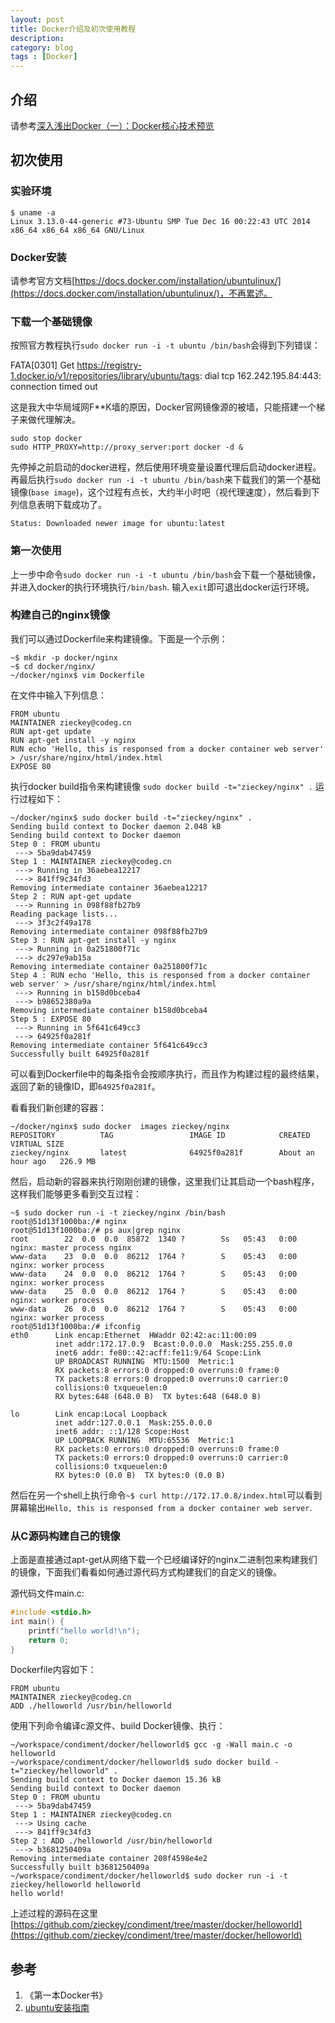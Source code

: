 ```yaml
---
layout: post
title: Docker介绍及初次使用教程
description: 
category: blog
tags : [Docker]
---
```


## 介绍

请参考[深入浅出Docker（一）：Docker核心技术预览](http://www.infoq.com/cn/articles/docker-core-technology-preview "http://www.infoq.com/cn/articles/docker-core-technology-preview")

## 初次使用

### 实验环境

```
$ uname -a
Linux 3.13.0-44-generic #73-Ubuntu SMP Tue Dec 16 00:22:43 UTC 2014 x86_64 x86_64 x86_64 GNU/Linux
````

### Docker安装

请参考官方文档[https://docs.docker.com/installation/ubuntulinux/](https://docs.docker.com/installation/ubuntulinux/)，不再累述。

### 下载一个基础镜像

按照官方教程执行`sudo docker run -i -t ubuntu /bin/bash`会得到下列错误：

FATA[0301] Get https://registry-1.docker.io/v1/repositories/library/ubuntu/tags: dial tcp 162.242.195.84:443: connection timed out 

这是我大中华局域网F**K墙的原因，Docker官网镜像源的被墙，只能搭建一个梯子来做代理解决。

```
sudo stop docker
sudo HTTP_PROXY=http://proxy_server:port docker -d &
```

先停掉之前启动的docker进程，然后使用环境变量设置代理后启动docker进程。再最后执行`sudo docker run -i -t ubuntu /bin/bash`来下载我们的第一个基础镜像(`base image`)，这个过程有点长，大约半小时吧（视代理速度），然后看到下列信息表明下载成功了。
```
Status: Downloaded newer image for ubuntu:latest
```

### 第一次使用

上一步中命令`sudo docker run -i -t ubuntu /bin/bash`会下载一个基础镜像，并进入docker的执行环境执行`/bin/bash`.
输入`exit`即可退出docker运行环境。

### 构建自己的nginx镜像

我们可以通过Dockerfile来构建镜像。下面是一个示例：

```shell
~$ mkdir -p docker/nginx
~$ cd docker/nginx/
~/docker/nginx$ vim Dockerfile
```

在文件中输入下列信息：

```
FROM ubuntu
MAINTAINER zieckey@codeg.cn
RUN apt-get update
RUN apt-get install -y nginx
RUN echo 'Hello, this is responsed from a docker container web server' > /usr/share/nginx/html/index.html
EXPOSE 80
```

执行docker build指令来构建镜像 `sudo docker build -t="zieckey/nginx" .` 运行过程如下：

```
~/docker/nginx$ sudo docker build -t="zieckey/nginx" .
Sending build context to Docker daemon 2.048 kB
Sending build context to Docker daemon 
Step 0 : FROM ubuntu
 ---> 5ba9dab47459
Step 1 : MAINTAINER zieckey@codeg.cn
 ---> Running in 36aebea12217
 ---> 841ff9c34fd3
Removing intermediate container 36aebea12217
Step 2 : RUN apt-get update
 ---> Running in 098f88fb27b9
Reading package lists...
 ---> 3f3c2f49a178
Removing intermediate container 098f88fb27b9
Step 3 : RUN apt-get install -y nginx
 ---> Running in 0a251800f71c
 ---> dc297e9ab15a
Removing intermediate container 0a251800f71c
Step 4 : RUN echo 'Hello, this is responsed from a docker container web server' > /usr/share/nginx/html/index.html
 ---> Running in b158d0bceba4
 ---> b98652380a9a
Removing intermediate container b158d0bceba4
Step 5 : EXPOSE 80
 ---> Running in 5f641c649cc3
 ---> 64925f0a281f
Removing intermediate container 5f641c649cc3
Successfully built 64925f0a281f
```

可以看到Dockerfile中的每条指令会按顺序执行，而且作为构建过程的最终结果，返回了新的镜像ID，即`64925f0a281f`。

看看我们新创建的容器：

```
~/docker/nginx$ sudo docker  images zieckey/nginx                     
REPOSITORY          TAG                 IMAGE ID            CREATED             VIRTUAL SIZE
zieckey/nginx       latest              64925f0a281f        About an hour ago   226.9 MB
```

然后，启动新的容器来执行刚刚创建的镜像，这里我们让其启动一个bash程序，这样我们能够更多看到交互过程：

```
~$ sudo docker run -i -t zieckey/nginx /bin/bash
root@51d13f1000ba:/# nginx 
root@51d13f1000ba:/# ps aux|grep nginx
root        22  0.0  0.0  85872  1340 ?        Ss   05:43   0:00 nginx: master process nginx
www-data    23  0.0  0.0  86212  1764 ?        S    05:43   0:00 nginx: worker process
www-data    24  0.0  0.0  86212  1764 ?        S    05:43   0:00 nginx: worker process
www-data    25  0.0  0.0  86212  1764 ?        S    05:43   0:00 nginx: worker process
www-data    26  0.0  0.0  86212  1764 ?        S    05:43   0:00 nginx: worker process
root@51d13f1000ba:/# ifconfig
eth0      Link encap:Ethernet  HWaddr 02:42:ac:11:00:09  
          inet addr:172.17.0.9  Bcast:0.0.0.0  Mask:255.255.0.0
          inet6 addr: fe80::42:acff:fe11:9/64 Scope:Link
          UP BROADCAST RUNNING  MTU:1500  Metric:1
          RX packets:8 errors:0 dropped:0 overruns:0 frame:0
          TX packets:8 errors:0 dropped:0 overruns:0 carrier:0
          collisions:0 txqueuelen:0 
          RX bytes:648 (648.0 B)  TX bytes:648 (648.0 B)

lo        Link encap:Local Loopback  
          inet addr:127.0.0.1  Mask:255.0.0.0
          inet6 addr: ::1/128 Scope:Host
          UP LOOPBACK RUNNING  MTU:65536  Metric:1
          RX packets:0 errors:0 dropped:0 overruns:0 frame:0
          TX packets:0 errors:0 dropped:0 overruns:0 carrier:0
          collisions:0 txqueuelen:0 
          RX bytes:0 (0.0 B)  TX bytes:0 (0.0 B)
```

然后在另一个shell上执行命令`~$ curl http://172.17.0.8/index.html`可以看到屏幕输出`Hello, this is responsed from a docker container web server`.

### 从C源码构建自己的镜像

上面是直接通过apt-get从网络下载一个已经编译好的nginx二进制包来构建我们的镜像，下面我们看看如何通过源代码方式构建我们的自定义的镜像。

源代码文件main.c:

```c
#include <stdio.h>
int main() {
    printf("hello world!\n");
    return 0;
}
```

Dockerfile内容如下：

```
FROM ubuntu
MAINTAINER zieckey@codeg.cn
ADD ./helloworld /usr/bin/helloworld
```

使用下列命令编译c源文件、build Docker镜像、执行：

```
~/workspace/condiment/docker/helloworld$ gcc -g -Wall main.c -o helloworld
~/workspace/condiment/docker/helloworld$ sudo docker build -t="zieckey/helloworld" .
Sending build context to Docker daemon 15.36 kB
Sending build context to Docker daemon 
Step 0 : FROM ubuntu
 ---> 5ba9dab47459
Step 1 : MAINTAINER zieckey@codeg.cn
 ---> Using cache
 ---> 841ff9c34fd3
Step 2 : ADD ./helloworld /usr/bin/helloworld
 ---> b3681250409a
Removing intermediate container 208f4598e4e2
Successfully built b3681250409a
~/workspace/condiment/docker/helloworld$ sudo docker run -i -t zieckey/helloworld helloworld
hello world!
```

上述过程的源码在这里[https://github.com/zieckey/condiment/tree/master/docker/helloworld](https://github.com/zieckey/condiment/tree/master/docker/helloworld)

## 参考


1. 《第一本Docker书》
2. [ubuntu安装指南](https://docs.docker.com/installation/ubuntulinux/#ubuntu-trusty-1404-lts-64-bit "https://docs.docker.com/installation/ubuntulinux/#ubuntu-trusty-1404-lts-64-bit")